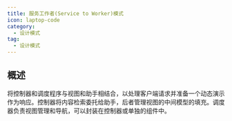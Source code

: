 ```yaml
---
title: 服务工作者(Service to Worker)模式
icon: laptop-code
category:
  - 设计模式
tag:
  - 设计模式
---
```


## 概述

将控制器和调度程序与视图和助手相结合，以处理客户端请求并准备一个动态演示作为响应。控制器将内容检索委托给助手，后者管理视图的中间模型的填充。调度器负责视图管理和导航，可以封装在控制器或单独的组件中。
